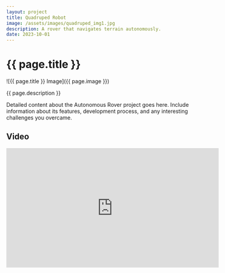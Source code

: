 ```yaml
---
layout: project
title: Quadruped Robot
image: /assets/images/quadruped_img1.jpg
description: A rover that navigates terrain autonomously.
date: 2023-10-01
---
```


# {{ page.title }}

![{{ page.title }} Image]({{ page.image }})

{{ page.description }}

Detailed content about the Autonomous Rover project goes here. Include information about its features, development process, and any interesting challenges you overcame.

## Video

<iframe width="560" height="315" src="https://www.youtube.com/embed/your-video-id" frameborder="0" allowfullscreen></iframe>

